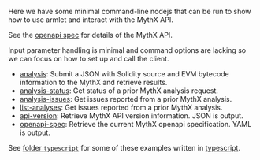 Here we have some minimal command-line nodejs that can be run to show
how to use armlet and interact with the MythX API.

See the [openapi spec](https://api.mythx.io/v1/openapi) for details of the MythX API.

Input parameter handling is minimal and command options are lacking so
we can focus on how to set up and call the client.


* [analysis](https://github.com/ConsenSys/armlet/blob/master/example/analysis): Submit a JSON with Solidity source and EVM bytecode information to the MythX and retrieve results.
* [analysis-status](https://github.com/ConsenSys/armlet/blob/master/example/analysis): Get status of a prior MythX analysis request.
* [analysis-issues](https://github.com/ConsenSys/armlet/blob/master/example/analysis): Get issues reported from a prior MythX analysis.
* [list-analyses](https://github.com/ConsenSys/armlet/blob/master/example/list-analyses): Get issues reported from a prior MythX analysis.
* [api-version](https://github.com/ConsenSys/armlet/blob/master/example/api-version): Retrieve MythX API version information. JSON is output.
* [openapi-spec](https://github.com/ConsenSys/armlet/blob/master/example/openapi-spec): Retrieve the current MythX openapi specification. YAML is output.

See [folder `typescript`](https://github.com/ConsenSys/armlet/tree/master/example/typescript) for some of these examples written in [typescript](https://www.typescriptlang.org/).
